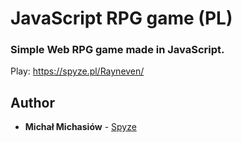 # JavaScript RPG game (PL)

### Simple Web RPG game made in JavaScript.

Play: https://spyze.pl/Rayneven/

## Author
* **Michał Michasiów** - [Spyze](https://spyze.pl)
